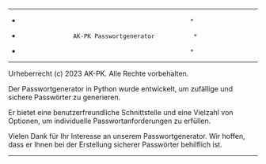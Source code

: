 *******************************************************
*                                                     *
*                    AK-PK Passwortgenerator           *
*                                                     *
*******************************************************

Urheberrecht (c) 2023 AK-PK. Alle Rechte vorbehalten.

Der Passwortgenerator in Python wurde entwickelt, um zufällige und sichere Passwörter zu generieren. 

Er bietet eine benutzerfreundliche Schnittstelle und eine Vielzahl von Optionen, um individuelle Passwortanforderungen zu erfüllen.

Vielen Dank für Ihr Interesse an unserem Passwortgenerator. Wir hoffen, dass er Ihnen bei der Erstellung sicherer Passwörter behilflich ist.

*******************************************************
